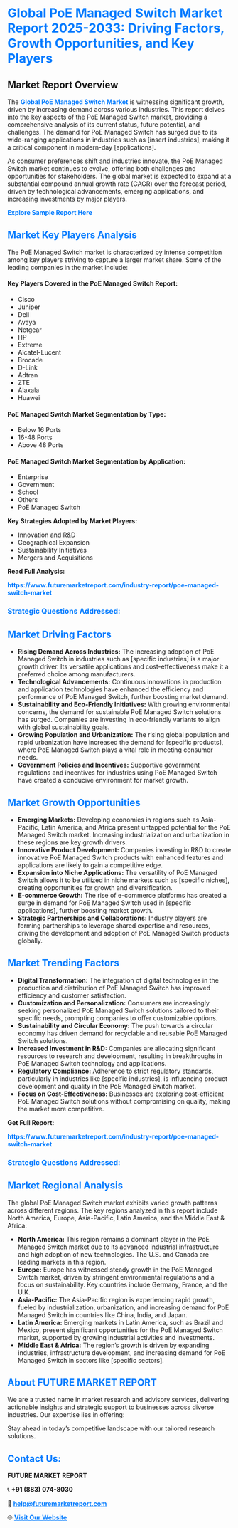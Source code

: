 <h1 style="color: #007BFF;">Global PoE Managed Switch Market Report 2025-2033: Driving Factors, Growth Opportunities, and Key Players</h1>

<section id="overview">
<h2>Market Report Overview</h2>
<p>The <a href="https://www.futuremarketreport.com/industry-report/poe-managed-switch-market" style="color: #007BFF; text-decoration: none;"><strong>Global PoE Managed Switch Market</strong></a> is witnessing significant growth, driven by increasing demand across various industries. This report delves into the key aspects of the PoE Managed Switch market, providing a comprehensive analysis of its current status, future potential, and challenges. The demand for PoE Managed Switch has surged due to its wide-ranging applications in industries such as [insert industries], making it a critical component in modern-day [applications].</p>
<p>As consumer preferences shift and industries innovate, the PoE Managed Switch market continues to evolve, offering both challenges and opportunities for stakeholders. The global market is expected to expand at a substantial compound annual growth rate (CAGR) over the forecast period, driven by technological advancements, emerging applications, and increasing investments by major players.</p>
</section>

<section id="overview">
<p><a href="https://www.futuremarketreport.com/request-sample/reportId=128411" style="color: #007BFF; text-decoration: none;"><strong>Explore Sample Report Here</strong></a></p>
</section>

<section id="key-players">
<h2 style="color: #007BFF;">Market Key Players Analysis</h2>
<p>The PoE Managed Switch market is characterized by intense competition among key players striving to capture a larger market share. Some of the leading companies in the market include:</p>
<h4>Key Players Covered in the PoE Managed Switch Report:</h4>
<ul><li>Cisco</li><li>Juniper</li><li>Dell</li><li>Avaya</li><li>Netgear</li><li>HP</li><li>Extreme</li><li>Alcatel-Lucent</li><li>Brocade</li><li>D-Link</li><li>Adtran</li><li>ZTE</li><li>Alaxala</li><li>Huawei</li></ul>
<h4>PoE Managed Switch Market Segmentation by Type:</h4>
<ul><li>Below 16 Ports</li><li>16-48 Ports</li><li>Above 48 Ports</li></ul>

<h4>PoE Managed Switch Market Segmentation by Application:</h4>
<ul><li>Enterprise</li><li>Government</li><li>School</li><li>Others</li><li>PoE Managed Switch</li></ul>
<p><strong>Key Strategies Adopted by Market Players:</strong></p>
<ul>
<li>Innovation and R&D</li>
<li>Geographical Expansion</li>
<li>Sustainability Initiatives</li>
<li>Mergers and Acquisitions</li>
</ul>
</section>

<section>
<p><strong>Read Full Analysis: </strong></p><a href="https://www.futuremarketreport.com/industry-report/poe-managed-switch-market" style="color: #007BFF; text-decoration: none;"><strong>https://www.futuremarketreport.com/industry-report/poe-managed-switch-market</strong></a>
<h3 style="color: #007BFF;">Strategic Questions Addressed:</h3>
</section>

<section id="driving-factors">
<h2 style="color: #007BFF;">Market Driving Factors</h2>
<ul>
<li><strong>Rising Demand Across Industries:</strong> The increasing adoption of PoE Managed Switch in industries such as [specific industries] is a major growth driver. Its versatile applications and cost-effectiveness make it a preferred choice among manufacturers.</li>
<li><strong>Technological Advancements:</strong> Continuous innovations in production and application technologies have enhanced the efficiency and performance of PoE Managed Switch, further boosting market demand.</li>
<li><strong>Sustainability and Eco-Friendly Initiatives:</strong> With growing environmental concerns, the demand for sustainable PoE Managed Switch solutions has surged. Companies are investing in eco-friendly variants to align with global sustainability goals.</li>
<li><strong>Growing Population and Urbanization:</strong> The rising global population and rapid urbanization have increased the demand for [specific products], where PoE Managed Switch plays a vital role in meeting consumer needs.</li>
<li><strong>Government Policies and Incentives:</strong> Supportive government regulations and incentives for industries using PoE Managed Switch have created a conducive environment for market growth.</li>
</ul>
</section>

<section id="growth-opportunities">
<h2 style="color: #007BFF;">Market Growth Opportunities</h2>
<ul>
<li><strong>Emerging Markets:</strong> Developing economies in regions such as Asia-Pacific, Latin America, and Africa present untapped potential for the PoE Managed Switch market. Increasing industrialization and urbanization in these regions are key growth drivers.</li>
<li><strong>Innovative Product Development:</strong> Companies investing in R&D to create innovative PoE Managed Switch products with enhanced features and applications are likely to gain a competitive edge.</li>
<li><strong>Expansion into Niche Applications:</strong> The versatility of PoE Managed Switch allows it to be utilized in niche markets such as [specific niches], creating opportunities for growth and diversification.</li>
<li><strong>E-commerce Growth:</strong> The rise of e-commerce platforms has created a surge in demand for PoE Managed Switch used in [specific applications], further boosting market growth.</li>
<li><strong>Strategic Partnerships and Collaborations:</strong> Industry players are forming partnerships to leverage shared expertise and resources, driving the development and adoption of PoE Managed Switch products globally.</li>
</ul>
</section>

<section id="trending-factors">
<h2 style="color: #007BFF;">Market Trending Factors</h2>
<ul>
<li><strong>Digital Transformation:</strong> The integration of digital technologies in the production and distribution of PoE Managed Switch has improved efficiency and customer satisfaction.</li>
<li><strong>Customization and Personalization:</strong> Consumers are increasingly seeking personalized PoE Managed Switch solutions tailored to their specific needs, prompting companies to offer customizable options.</li>
<li><strong>Sustainability and Circular Economy:</strong> The push towards a circular economy has driven demand for recyclable and reusable PoE Managed Switch solutions.</li>
<li><strong>Increased Investment in R&D:</strong> Companies are allocating significant resources to research and development, resulting in breakthroughs in PoE Managed Switch technology and applications.</li>
<li><strong>Regulatory Compliance:</strong> Adherence to strict regulatory standards, particularly in industries like [specific industries], is influencing product development and quality in the PoE Managed Switch market.</li>
<li><strong>Focus on Cost-Effectiveness:</strong> Businesses are exploring cost-efficient PoE Managed Switch solutions without compromising on quality, making the market more competitive.</li>
</ul>
</section>

<section>
<p><strong>Get Full Report: </strong></p><a href="https://www.futuremarketreport.com/industry-report/poe-managed-switch-market" style="color: #007BFF; text-decoration: none;"><strong>https://www.futuremarketreport.com/industry-report/poe-managed-switch-market</strong></a>
<h3 style="color: #007BFF;">Strategic Questions Addressed:</h3>
</section>


<section id="regional-analysis">
<h2 style="color: #007BFF;">Market Regional Analysis</h2>
<p>The global PoE Managed Switch market exhibits varied growth patterns across different regions. The key regions analyzed in this report include North America, Europe, Asia-Pacific, Latin America, and the Middle East & Africa:</p>
<ul>
<li><strong>North America:</strong> This region remains a dominant player in the PoE Managed Switch market due to its advanced industrial infrastructure and high adoption of new technologies. The U.S. and Canada are leading markets in this region.</li>
<li><strong>Europe:</strong> Europe has witnessed steady growth in the PoE Managed Switch market, driven by stringent environmental regulations and a focus on sustainability. Key countries include Germany, France, and the U.K.</li>
<li><strong>Asia-Pacific:</strong> The Asia-Pacific region is experiencing rapid growth, fueled by industrialization, urbanization, and increasing demand for PoE Managed Switch in countries like China, India, and Japan.</li>
<li><strong>Latin America:</strong> Emerging markets in Latin America, such as Brazil and Mexico, present significant opportunities for the PoE Managed Switch market, supported by growing industrial activities and investments.</li>
<li><strong>Middle East & Africa:</strong> The region’s growth is driven by expanding industries, infrastructure development, and increasing demand for PoE Managed Switch in sectors like [specific sectors].</li>
</ul>
</section>

<footer>
<h2 style="color: #007BFF;">About FUTURE MARKET REPORT</h2>
<p>We are a trusted name in market research and advisory services, delivering actionable insights and strategic support to businesses across diverse industries. Our expertise lies in offering:</p>

<p>Stay ahead in today’s competitive landscape with our tailored research solutions.</p>

<h2 style="color: #007BFF;">Contact Us:</h2>
<p><strong>FUTURE MARKET REPORT</strong></p>
<p>📞 <strong>+91 (883) 074-8030</strong></p>
<p>📧 <strong><a href="mailto:help@futuremarketreport.com" style="color: #007BFF;">help@futuremarketreport.com</a></strong></p>
<p>🌐 <strong><a href="https://www.futuremarketreport.com/" style="color: #007BFF;">Visit Our Website</a></strong></p>
</footer>